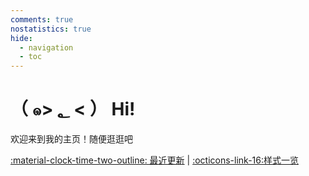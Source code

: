 ```yaml
---
comments: true
nostatistics: true
hide:
  - navigation
  - toc
---
```

<!-- Google tag (gtag.js) -->
<script async src="https://www.googletagmanager.com/gtag/js?id=G-D2WBR8B2E1"></script>
<script>
  window.dataLayer = window.dataLayer || [];
  function gtag(){dataLayer.push(arguments);}
  gtag('js', new Date());

  gtag('config', 'G-D2WBR8B2E1');
</script>
# （ ๑> ؂ < ） Hi!

欢迎来到我的主页！随便逛逛吧


[:material-clock-time-two-outline: 最近更新](changelog) | [:octicons-link-16:样式一览](http://127.0.0.1:8000/Blog/Format/)

